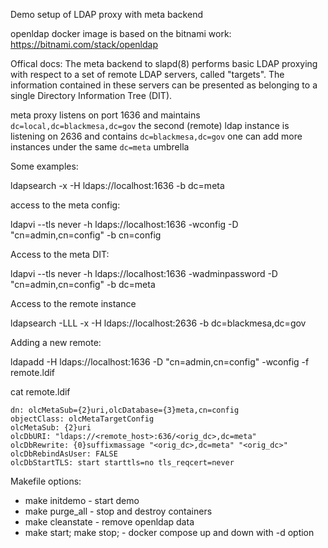 Demo setup of LDAP proxy with meta backend

openldap docker image is based on the bitnami work: https://bitnami.com/stack/openldap

Offical docs:
The meta backend to slapd(8) performs basic LDAP proxying with respect to a set of remote LDAP servers, called "targets".
The information contained in these servers can be presented as belonging to a single Directory Information Tree (DIT).

meta proxy listens on port 1636 and maintains `dc=local,dc=blackmesa,dc=gov`
the second (remote) ldap instance is listening on 2636 and contains `dc=blackmesa,dc=gov`
one can add more instances under the same `dc=meta` umbrella

Some examples:

ldapsearch -x -H ldaps://localhost:1636 -b dc=meta

access to the meta config:

ldapvi --tls never -h ldaps://localhost:1636 -wconfig -D "cn=admin,cn=config"  -b cn=config

Access to the meta DIT:

ldapvi --tls never -h ldaps://localhost:1636 -wadminpassword -D "cn=admin,cn=config"  -b dc=meta

Access to the remote instance

ldapsearch  -LLL -x -H ldaps://localhost:2636   -b dc=blackmesa,dc=gov

Adding a new remote:

ldapadd -H ldaps://localhost:1636 -D "cn=admin,cn=config" -wconfig -f remote.ldif

cat remote.ldif
```
dn: olcMetaSub={2}uri,olcDatabase={3}meta,cn=config
objectClass: olcMetaTargetConfig
olcMetaSub: {2}uri
olcDbURI: "ldaps://<remote_host>:636/<orig_dc>,dc=meta"
olcDbRewrite: {0}suffixmassage "<orig_dc>,dc=meta" "<orig_dc>"
olcDbRebindAsUser: FALSE
olcDbStartTLS: start starttls=no tls_reqcert=never
```

Makefile options:

 * make initdemo - start demo
 * make purge_all - stop and destroy containers
 * make cleanstate - remove openldap data
 * make start; make stop; - docker compose up and down with -d option
